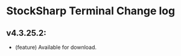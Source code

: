 StockSharp Terminal Change log
========================
## v4.3.25.2:
* (feature) Available for download.